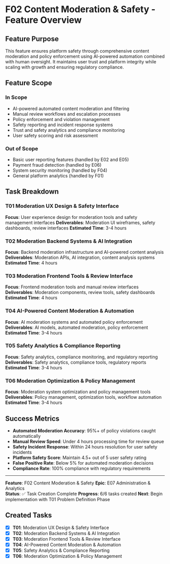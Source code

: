 # F02 Content Moderation & Safety - Feature Overview

## Feature Purpose

This feature ensures platform safety through comprehensive content moderation and policy enforcement using AI-powered automation combined with human oversight. It maintains user trust and platform integrity while scaling with growth and ensuring regulatory compliance.

## Feature Scope

### In Scope
- AI-powered automated content moderation and filtering
- Manual review workflows and escalation processes
- Policy enforcement and violation management
- Safety reporting and incident response systems
- Trust and safety analytics and compliance monitoring
- User safety scoring and risk assessment

### Out of Scope
- Basic user reporting features (handled by E02 and E05)
- Payment fraud detection (handled by E06)
- System security monitoring (handled by F04)
- General platform analytics (handled by F01)

## Task Breakdown

### T01 Moderation UX Design & Safety Interface
**Focus**: User experience design for moderation tools and safety management interfaces
**Deliverables**: Moderation UI wireframes, safety dashboards, review interfaces
**Estimated Time**: 3-4 hours

### T02 Moderation Backend Systems & AI Integration
**Focus**: Backend moderation infrastructure and AI-powered content analysis
**Deliverables**: Moderation APIs, AI integration, content analysis systems
**Estimated Time**: 4 hours

### T03 Moderation Frontend Tools & Review Interface
**Focus**: Frontend moderation tools and manual review interfaces
**Deliverables**: Moderation components, review tools, safety dashboards
**Estimated Time**: 4 hours

### T04 AI-Powered Content Moderation & Automation
**Focus**: AI moderation systems and automated policy enforcement
**Deliverables**: AI models, automated moderation, policy enforcement
**Estimated Time**: 3-4 hours

### T05 Safety Analytics & Compliance Reporting
**Focus**: Safety analytics, compliance monitoring, and regulatory reporting
**Deliverables**: Safety analytics, compliance tools, regulatory reports
**Estimated Time**: 3-4 hours

### T06 Moderation Optimization & Policy Management
**Focus**: Moderation system optimization and policy management tools
**Deliverables**: Policy management, optimization tools, workflow automation
**Estimated Time**: 3-4 hours

## Success Metrics

- **Automated Moderation Accuracy**: 95%+ of policy violations caught automatically
- **Manual Review Speed**: Under 4 hours processing time for review queue
- **Safety Incident Response**: Within 24 hours resolution for user safety incidents
- **Platform Safety Score**: Maintain 4.5+ out of 5 user safety rating
- **False Positive Rate**: Below 5% for automated moderation decisions
- **Compliance Rate**: 100% compliance with regulatory requirements

---

**Feature**: F02 Content Moderation & Safety
**Epic**: E07 Administration & Analytics  
**Status**: ✅ Task Creation Complete
**Progress**: 6/6 tasks created
**Next**: Begin implementation with T01 Problem Definition Phase

## Created Tasks
- [x] **T01**: Moderation UX Design & Safety Interface
- [x] **T02**: Moderation Backend Systems & AI Integration
- [x] **T03**: Moderation Frontend Tools & Review Interface
- [x] **T04**: AI-Powered Content Moderation & Automation
- [x] **T05**: Safety Analytics & Compliance Reporting
- [x] **T06**: Moderation Optimization & Policy Management
